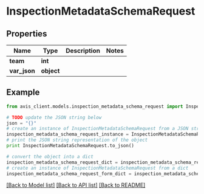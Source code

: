 # InspectionMetadataSchemaRequest


## Properties

Name | Type | Description | Notes
------------ | ------------- | ------------- | -------------
**team** | **int** |  |
**var_json** | **object** |  |

## Example

```python
from avis_client.models.inspection_metadata_schema_request import InspectionMetadataSchemaRequest

# TODO update the JSON string below
json = "{}"
# create an instance of InspectionMetadataSchemaRequest from a JSON string
inspection_metadata_schema_request_instance = InspectionMetadataSchemaRequest.from_json(json)
# print the JSON string representation of the object
print InspectionMetadataSchemaRequest.to_json()

# convert the object into a dict
inspection_metadata_schema_request_dict = inspection_metadata_schema_request_instance.to_dict()
# create an instance of InspectionMetadataSchemaRequest from a dict
inspection_metadata_schema_request_form_dict = inspection_metadata_schema_request.from_dict(inspection_metadata_schema_request_dict)
```
[[Back to Model list]](../#documentation-for-models) [[Back to API list]](../#documentation-for-api-endpoints) [[Back to README]](../)
